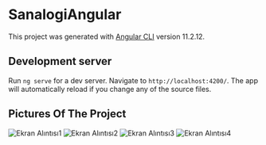 # SanalogiAngular

This project was generated with [Angular CLI](https://github.com/angular/angular-cli) version 11.2.12.

## Development server

Run `ng serve` for a dev server. Navigate to `http://localhost:4200/`. The app will automatically reload if you change any of the source files.

## Pictures Of The Project

![Ekran Alıntısı1](https://user-images.githubusercontent.com/58356559/133401159-c1629838-3a76-4b09-8912-0611aed0aae9.PNG)
![Ekran Alıntısı2](https://user-images.githubusercontent.com/58356559/133401175-c7c5fa02-b4f1-4741-90f9-244170895ec9.PNG)
![Ekran Alıntısı3](https://user-images.githubusercontent.com/58356559/133401179-2dc01ea3-875f-4db7-aad1-372e2a0d2e8d.PNG)
![Ekran Alıntısı4](https://user-images.githubusercontent.com/58356559/133401197-b16c5d1d-62b2-4d09-87c3-127483c41363.PNG)
 
